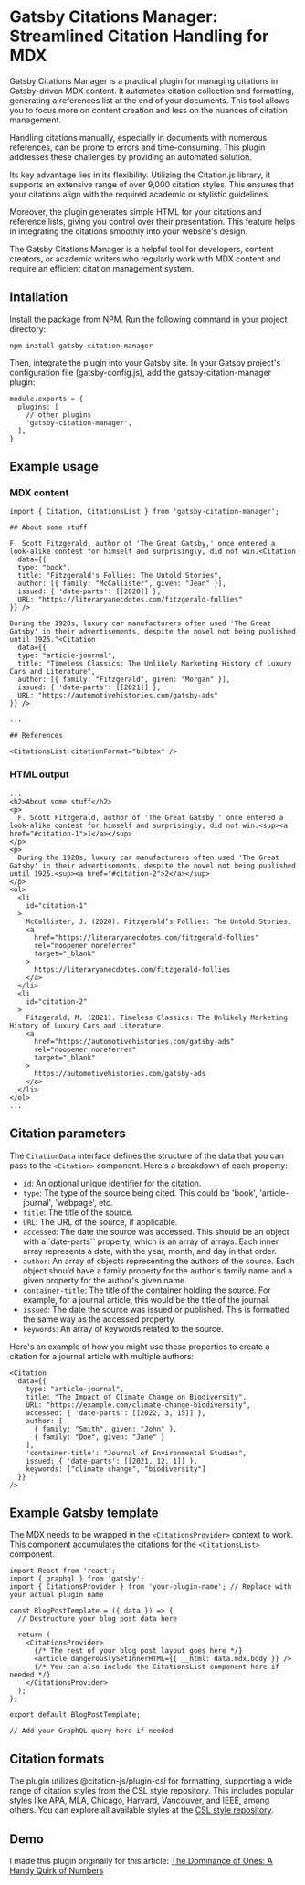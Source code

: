 # Gatsby Citations Manager: Streamlined Citation Handling for MDX

Gatsby Citations Manager is a practical plugin for managing citations in Gatsby-driven MDX content. It automates citation collection and formatting, generating a references list at the end of your documents. This tool allows you to focus more on content creation and less on the nuances of citation management.

Handling citations manually, especially in documents with numerous references, can be prone to errors and time-consuming. This plugin addresses these challenges by providing an automated solution.

Its key advantage lies in its flexibility. Utilizing the Citation.js library, it supports an extensive range of over 9,000 citation styles. This ensures that your citations align with the required academic or stylistic guidelines.

Moreover, the plugin generates simple HTML for your citations and reference lists, giving you control over their presentation. This feature helps in integrating the citations smoothly into your website's design.

The Gatsby Citations Manager is a helpful tool for developers, content creators, or academic writers who regularly work with MDX content and require an efficient citation management system.

## Intallation

Install the package from NPM. Run the following command in your project directory:

    npm install gatsby-citation-manager

Then, integrate the plugin into your Gatsby site. In your Gatsby project's configuration file (gatsby-config.js), add the gatsby-citation-manager plugin:

    module.exports = {
      plugins: [
        // other plugins
        'gatsby-citation-manager',
      ],
    }

## Example usage

### MDX content

    import { Citation, CitationsList } from 'gatsby-citation-manager';

    ## About some stuff
    
    F. Scott Fitzgerald, author of 'The Great Gatsby,' once entered a look-alike contest for himself and surprisingly, did not win.<Citation
      data={{
      type: "book",
      title: "Fitzgerald's Follies: The Untold Stories",
      author: [{ family: "McCallister", given: "Jean" }],
      issued: { 'date-parts': [[2020]] },
      URL: "https://literaryanecdotes.com/fitzgerald-follies"
    }} />

    During the 1920s, luxury car manufacturers often used 'The Great Gatsby' in their advertisements, despite the novel not being published until 1925."<Citation
      data={{
      type: "article-journal",
      title: "Timeless Classics: The Unlikely Marketing History of Luxury Cars and Literature",
      author: [{ family: "Fitzgerald", given: "Morgan" }],
      issued: { 'date-parts': [[2021]] },
      URL: "https://automotivehistories.com/gatsby-ads"
    }} />

    ...

    ## References

    <CitationsList citationFormat="bibtex" />

### HTML output

    ...
    <h2>About some stuff</h2>
    <p>
      F. Scott Fitzgerald, author of 'The Great Gatsby,' once entered a look-alike contest for himself and surprisingly, did not win.<sup><a href="#citation-1">1</a></sup>
    </p>
    <p>
      During the 1920s, luxury car manufacturers often used 'The Great Gatsby' in their advertisements, despite the novel not being published until 1925.<sup><a href="#citation-2">2</a></sup>
    </p>
    <ol>
      <li
        id="citation-1"
      >
        McCallister, J. (2020). Fitzgerald’s Follies: The Untold Stories. 
        <a
          href="https://literaryanecdotes.com/fitzgerald-follies"
          rel="noopener noreferrer"
          target="_blank"
        >
          https://literaryanecdotes.com/fitzgerald-follies
        </a>
      </li>
      <li
        id="citation-2"
      >
        Fitzgerald, M. (2021). Timeless Classics: The Unlikely Marketing History of Luxury Cars and Literature. 
        <a
          href="https://automotivehistories.com/gatsby-ads"
          rel="noopener noreferrer"
          target="_blank"
        >
          https://automotivehistories.com/gatsby-ads
        </a>
      </li>
    </ol>
    ...

## Citation parameters

The `CitationData` interface defines the structure of the data that you can pass to the `<Citation>` component. Here's a breakdown of each property:

- `id`: An optional unique identifier for the citation.
- `type`: The type of the source being cited. This could be 'book', 'article-journal', 'webpage', etc.
- `title`: The title of the source.
- `URL`: The URL of the source, if applicable.
- `accessed`: The date the source was accessed. This should be an object with a `date-parts`` property, which is an array of arrays. Each inner array represents a date, with the year, month, and day in that order.
- `author`: An array of objects representing the authors of the source. Each object should have a family property for the author's family name and a given property for the author's given name.
- `container-title`: The title of the container holding the source. For example, for a journal article, this would be the title of the journal.
- `issued`: The date the source was issued or published. This is formatted the same way as the accessed property.
- `keywords`: An array of keywords related to the source.

Here's an example of how you might use these properties to create a citation for a journal article with multiple authors:

    <Citation
      data={{
        type: "article-journal",
        title: "The Impact of Climate Change on Biodiversity",
        URL: "https://example.com/climate-change-biodiversity",
        accessed: { 'date-parts': [[2022, 3, 15]] },
        author: [
          { family: "Smith", given: "John" },
          { family: "Doe", given: "Jane" }
        ],
        'container-title': "Journal of Environmental Studies",
        issued: { 'date-parts': [[2021, 12, 1]] },
        keywords: ["climate change", "biodiversity"]
      }}
    />

## Example Gatsby template

The MDX needs to be wrapped in the `<CitationsProvider>` context to work.  This component accumulates the citations for the `<CitationsList>` component.

    import React from 'react';
    import { graphql } from 'gatsby';
    import { CitationsProvider } from 'your-plugin-name'; // Replace with your actual plugin name

    const BlogPostTemplate = ({ data }) => {
      // Destructure your blog post data here

      return (
        <CitationsProvider>
          {/* The rest of your blog post layout goes here */}
          <article dangerouslySetInnerHTML={{ __html: data.mdx.body }} />
          {/* You can also include the CitationsList component here if needed */}
        </CitationsProvider>
      );
    };

    export default BlogPostTemplate;

    // Add your GraphQL query here if needed

## Citation formats

The plugin utilizes @citation-js/plugin-csl for formatting, supporting a wide range of citation styles from the CSL style repository. This includes popular styles like APA, MLA, Chicago, Harvard, Vancouver, and IEEE, among others. You can explore all available styles at the [CSL style repository](https://github.com/citation-style-language/styles).

## Demo

I made this plugin originally for this article: [The Dominance of Ones: A Handy Quirk of Numbers](https://anth.us/blog/the-dominance-of-ones/)